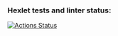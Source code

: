 ### Hexlet tests and linter status:
[![Actions Status](https://github.com/ANDEMISHIN/php-project-45/workflows/hexlet-check/badge.svg)](https://github.com/ANDEMISHIN/php-project-45/actions)